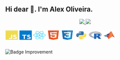 ## Hi dear 👋. I'm Alex Oliveira.
<div align="center">
  <a href="https://github.com/alex0liveira">
    <img height="150em" src="https://github-readme-stats.vercel.app/api?username=alex0liveira&show_icons=true&theme=algolia&include_all_commits=true&count_private=true"/>
    <img height="150em" src="https://github-readme-stats.vercel.app/api/top-langs/?username=alex0liveira&layout=compact&langs_count=7&theme=algolia"/>
  </a>
</div>
<div style="display: inline_block"><br>
  <img align="center" height="30" width="40" src="https://raw.githubusercontent.com/devicons/devicon/master/icons/javascript/javascript-plain.svg">
  <img align="center" height="30" width="40" src="https://raw.githubusercontent.com/devicons/devicon/master/icons/typescript/typescript-plain.svg">
  <img align="center" height="30" width="40" src="https://raw.githubusercontent.com/devicons/devicon/master/icons/react/react-original.svg">
  <img align="center" height="30" width="40" src="https://raw.githubusercontent.com/devicons/devicon/master/icons/html5/html5-original.svg">
  <img align="center" height="30" width="40" src="https://raw.githubusercontent.com/devicons/devicon/master/icons/css3/css3-original.svg">
  <img align="center" height="30" width="40" src="https://raw.githubusercontent.com/devicons/devicon/master/icons/python/python-original.svg">
  <img align="center" height="30" width="40" src="https://raw.githubusercontent.com/devicons/devicon/master/icons/r/r-original.svg">
  <img align="center" height="30" width="40" src="https://raw.githubusercontent.com/devicons/devicon/master/icons/matlab/matlab-original.svg">
</div>

##
![Badge Improvement](http://img.shields.io/static/v1?label=STATUS&message=continuous%20improvement&color=GREEN&style=for-the-badge)
